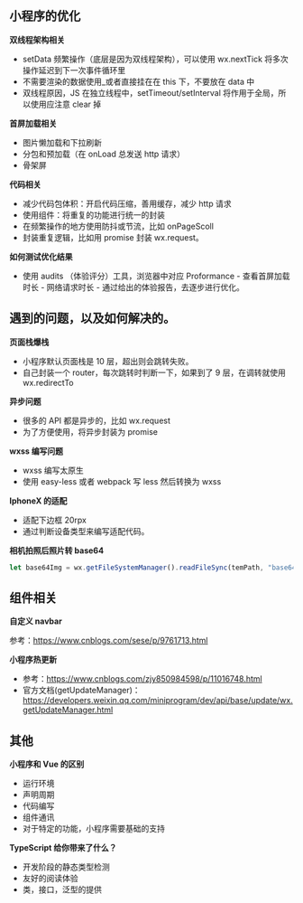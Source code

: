 ## 小程序的优化

**双线程架构相关**

- setData 频繁操作（底层是因为双线程架构），可以使用 wx.nextTick 将多次操作延迟到下一次事件循环里
- 不需要渲染的数据使用\_或者直接挂在在 this 下，不要放在 data 中
- 双线程原因，JS 在独立线程中，setTimeout/setInterval 将作用于全局，所以使用应注意 clear 掉

**首屏加载相关**

- 图片懒加载和下拉刷新
- 分包和预加载（在 onLoad 总发送 http 请求）
- 骨架屏

**代码相关**

- 减少代码包体积：开启代码压缩，善用缓存，减少 http 请求
- 使用组件：将重复的功能进行统一的封装
- 在频繁操作的地方使用防抖或节流，比如 onPageScoll
- 封装重复逻辑，比如用 promise 封装 wx.request。

**如何测试优化结果**

- 使用 audits （体验评分）工具，浏览器中对应 Proformance - 查看首屏加载时长 - 网络请求时长 - 通过给出的体验报告，去逐步进行优化。

## 遇到的问题，以及如何解决的。

**页面栈爆栈**

- 小程序默认页面栈是 10 层，超出则会跳转失败。
- 自己封装一个 router，每次跳转时判断一下，如果到了 9 层，在调转就使用 wx.redirectTo

**异步问题**

- 很多的 API 都是异步的，比如 wx.request
- 为了方便使用，将异步封装为 promise

**wxss 编写问题**

- wxss 编写太原生
- 使用 easy-less 或者 webpack 写 less 然后转换为 wxss

**IphoneX 的适配**

- 适配下边框 20rpx
- 通过判断设备类型来编写适配代码。

**相机拍照后照片转 base64**

```js
let base64Img = wx.getFileSystemManager().readFileSync(temPath, "base64");
```

## 组件相关

**自定义 navbar**

参考：https://www.cnblogs.com/sese/p/9761713.html

**小程序热更新**

- 参考：https://www.cnblogs.com/zjy850984598/p/11016748.html
- 官方文档(getUpdateManager)：https://developers.weixin.qq.com/miniprogram/dev/api/base/update/wx.getUpdateManager.html

## 其他

**小程序和 Vue 的区别**

- 运行环境
- 声明周期
- 代码编写
- 组件通讯
- 对于特定的功能，小程序需要基础的支持

**TypeScript 给你带来了什么？**

- 开发阶段的静态类型检测
- 友好的阅读体验
- 类，接口，泛型的提供
